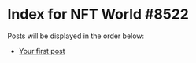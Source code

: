 # Index for NFT World #8522
Posts will be displayed in the order below:

- [Your first post](./001-first.md)

